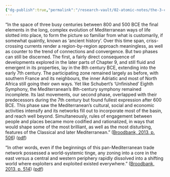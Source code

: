 ```yaml
---
{"dg-publish":true,"permalink":"/research-vault/02-atomic-notes/the-3-centuries-of-800-to-500-bce-saw-the-mediterranean-fully-integrate-into-what-can-be-viewed-as-a-single-large-network/"}
---
```


“In the space of three busy centuries between 800 and 500 BCE the final elements in the long, complex evolution of Mediterranean ways of life slotted into place, to form the picture so familiar from what is customarily, if somewhat quaintly, known as ‘ancient history’. Over this time span, criss-crossing currents render a region-by-region approach meaningless, as well as counter to the trend of connections and convergence. But two phases can still be discerned. The first, a fairly direct consequence of developments explored in the later parts of Chapter 9, and still fluid and emergent in its properties, lay in the 8th century BCE, extending into the early 7th century. The participating zone remained largely as before, with southern France and its neighbours, the inner Adriatic and most of North Africa still going their own ways. Yet like Schubert’s ‘Unfinished’ Eighth Symphony, the Mediterranean’s 8th-century symphony remained incomplete. Its last movements, our second phase, overlapped with their predecessors during the 7th century but found fullest expression after 600 BCE. This phase saw the Mediterranean’s cultural, social and economic activities intensify and its networks fill out to incorporate most of the basin, and reach well beyond. Simultaneously, rules of engagement between people and places became more codified and rationalized, in ways that would shape some of the most brilliant, as well as the most disturbing, features of the Classical and later Mediterranean.” ([Broodbank, 2013, p. 506](zotero://select/library/items/IR54JIQG)) ([pdf](zotero://open-pdf/library/items/85K7BT2G?page=473&annotation=269JR5RV))

“In other words, even if the beginnings of this pan-Mediterranean trade network possessed a world-systemic tinge, any zoning into a core in the east versus a central and western periphery rapidly dissolved into a shifting world where exploiters and exploited existed everywhere.” ([Broodbank, 2013, p. 514](zotero://select/library/items/IR54JIQG)) ([pdf](zotero://open-pdf/library/items/85K7BT2G?page=481&annotation=XLEQ4H3M))